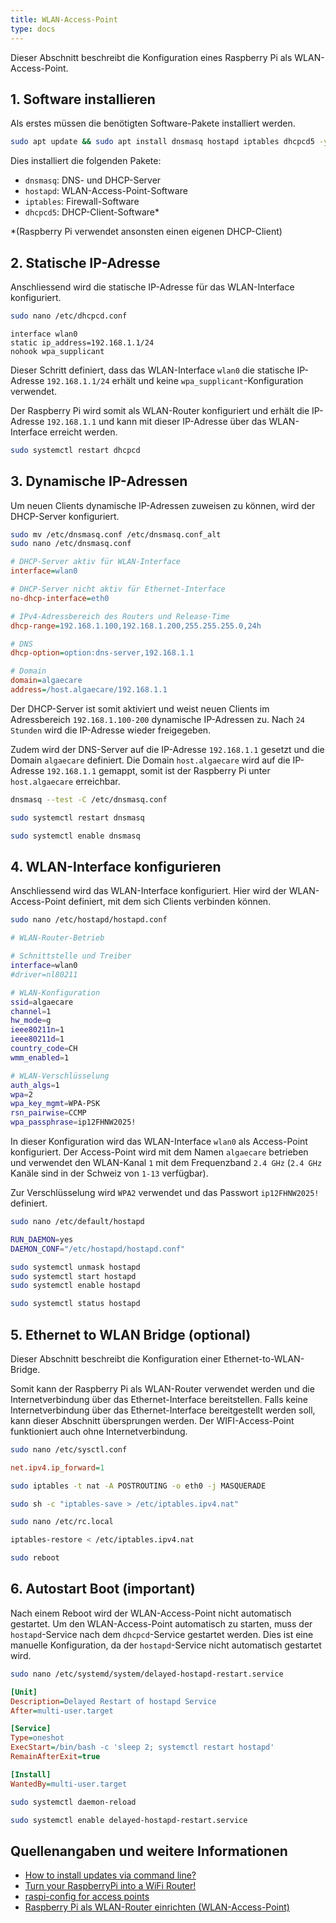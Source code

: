 ```yaml
---
title: WLAN-Access-Point
type: docs
---
```

Dieser Abschnitt beschreibt die Konfiguration eines Raspberry Pi als WLAN-Access-Point.

## 1. Software installieren

Als erstes müssen die benötigten Software-Pakete installiert werden.

```bash
sudo apt update && sudo apt install dnsmasq hostapd iptables dhcpcd5 -y
```

Dies installiert die folgenden Pakete:
- `dnsmasq`: DNS- und DHCP-Server
- `hostapd`: WLAN-Access-Point-Software
- `iptables`: Firewall-Software
- `dhcpcd5`: DHCP-Client-Software*

*(Raspberry Pi verwendet ansonsten einen eigenen DHCP-Client)

## 2. Statische IP-Adresse

Anschliessend wird die statische IP-Adresse für das WLAN-Interface konfiguriert.

```bash
sudo nano /etc/dhcpcd.conf
```

```
interface wlan0
static ip_address=192.168.1.1/24
nohook wpa_supplicant
```


Dieser Schritt definiert, dass das WLAN-Interface `wlan0` die statische IP-Adresse `192.168.1.1/24` erhält und keine `wpa_supplicant`-Konfiguration verwendet.

Der Raspberry Pi wird somit als WLAN-Router konfiguriert und erhält die IP-Adresse `192.168.1.1` und kann mit dieser IP-Adresse über das WLAN-Interface erreicht werden.

```bash
sudo systemctl restart dhcpcd
```

## 3. Dynamische IP-Adressen

Um neuen Clients dynamische IP-Adressen zuweisen zu können, wird der DHCP-Server konfiguriert.

```bash
sudo mv /etc/dnsmasq.conf /etc/dnsmasq.conf_alt
sudo nano /etc/dnsmasq.conf
```

```ini
# DHCP-Server aktiv für WLAN-Interface
interface=wlan0

# DHCP-Server nicht aktiv für Ethernet-Interface
no-dhcp-interface=eth0

# IPv4-Adressbereich des Routers und Release-Time
dhcp-range=192.168.1.100,192.168.1.200,255.255.255.0,24h

# DNS
dhcp-option=option:dns-server,192.168.1.1

# Domain
domain=algaecare
address=/host.algaecare/192.168.1.1
```

Der DHCP-Server ist somit aktiviert und weist neuen Clients im Adressbereich `192.168.1.100-200` dynamische IP-Adressen zu. Nach `24 Stunden` wird die IP-Adresse wieder freigegeben.

Zudem wird der DNS-Server auf die IP-Adresse `192.168.1.1` gesetzt und die Domain `algaecare` definiert. Die Domain `host.algaecare` wird auf die IP-Adresse `192.168.1.1` gemappt, somit ist der Raspberry Pi unter `host.algaecare` erreichbar.

```bash
dnsmasq --test -C /etc/dnsmasq.conf
```

```bash
sudo systemctl restart dnsmasq
```

```bash
sudo systemctl enable dnsmasq
```

## 4. WLAN-Interface konfigurieren

Anschliessend wird das WLAN-Interface konfiguriert. Hier wird der WLAN-Access-Point definiert, mit dem sich Clients verbinden können.

```bash
sudo nano /etc/hostapd/hostapd.conf
```

```bash
# WLAN-Router-Betrieb

# Schnittstelle und Treiber
interface=wlan0
#driver=nl80211

# WLAN-Konfiguration
ssid=algaecare
channel=1
hw_mode=g
ieee80211n=1
ieee80211d=1
country_code=CH
wmm_enabled=1

# WLAN-Verschlüsselung
auth_algs=1
wpa=2
wpa_key_mgmt=WPA-PSK
rsn_pairwise=CCMP
wpa_passphrase=ip12FHNW2025!
```

In dieser Konfiguration wird das WLAN-Interface `wlan0` als Access-Point konfiguriert. Der Access-Point wird mit dem Namen `algaecare` betrieben und verwendet den WLAN-Kanal `1` mit dem Frequenzband `2.4 GHz` (`2.4 GHz` Kanäle sind in der Schweiz von `1-13` verfügbar).

Zur Verschlüsselung wird `WPA2` verwendet und das Passwort `ip12FHNW2025!` definiert.

```bash
sudo nano /etc/default/hostapd
```

```bash
RUN_DAEMON=yes
DAEMON_CONF="/etc/hostapd/hostapd.conf"
```

```bash
sudo systemctl unmask hostapd
sudo systemctl start hostapd
sudo systemctl enable hostapd
```

```bash
sudo systemctl status hostapd
```

## 5. Ethernet to WLAN Bridge (optional)

Dieser Abschnitt beschreibt die Konfiguration einer Ethernet-to-WLAN-Bridge.

Somit kann der Raspberry Pi als WLAN-Router verwendet werden und die Internetverbindung über das Ethernet-Interface bereitstellen. Falls keine Internetverbindung über das Ethernet-Interface bereitgestellt werden soll, kann dieser Abschnitt übersprungen werden. Der WIFI-Access-Point funktioniert auch ohne Internetverbindung.

```bash
sudo nano /etc/sysctl.conf
```

```ini
net.ipv4.ip_forward=1
```

```bash
sudo iptables -t nat -A POSTROUTING -o eth0 -j MASQUERADE
```

```bash
sudo sh -c "iptables-save > /etc/iptables.ipv4.nat"
```

```bash
sudo nano /etc/rc.local
```

```bash
iptables-restore < /etc/iptables.ipv4.nat
```

```bash
sudo reboot
```


## 6. Autostart Boot (important)

Nach einem Reboot wird der WLAN-Access-Point nicht automatisch gestartet. Um den WLAN-Access-Point automatisch zu starten, muss der `hostapd`-Service nach dem `dhcpcd`-Service gestartet werden. Dies ist eine manuelle Konfiguration, da der `hostapd`-Service nicht automatisch gestartet wird.

```bash
sudo nano /etc/systemd/system/delayed-hostapd-restart.service
```

```ini
[Unit]
Description=Delayed Restart of hostapd Service
After=multi-user.target

[Service]
Type=oneshot
ExecStart=/bin/bash -c 'sleep 2; systemctl restart hostapd'
RemainAfterExit=true

[Install]
WantedBy=multi-user.target
```

```bash
sudo systemctl daemon-reload
```

```bash
sudo systemctl enable delayed-hostapd-restart.service
```

## Quellenangaben und weitere Informationen

- [How to install updates via command line?](https://askubuntu.com/questions/196768/how-to-install-updates-via-command-line)
- [Turn your RaspberryPi into a WiFi Router!](https://www.youtube.com/watch?v=laeOmNDE-Ac)
- [raspi-config for access points](https://www.raspberrypi.com/documentation/computers/configuration.html)
- [Raspberry Pi als WLAN-Router einrichten (WLAN-Access-Point)](https://www.elektronik-kompendium.de/sites/raspberry-pi/2002171.htm)